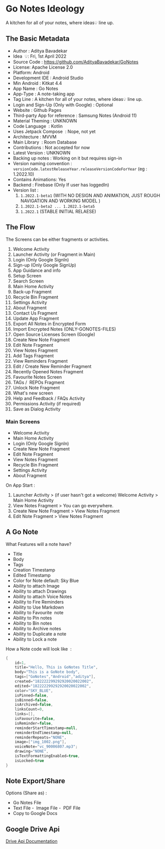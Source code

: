 # Go Notes Ideology 
A kitchen for all of your notes, where ideas💡 line up.


## The Basic Metadata

- Author : Aditya Bavadekar 
- Idea  💡: Fri, 1st April 2022
- Source Code : https://github.com/AdityaBavadekar/GoNotes
- License: Apache License 2.0
- Platform: Android 
- Development IDE : Android Studio 
- Min Android : Kitkat 4.4
- App Name : Go Notes
- App-Type : A note-taking app
- Tag Line : A kitchen for all of your notes, where ideas💡 line up.
- Login and Sign-Up (Only with Google) : Optional
- Website : Github Pages
- Third-party App for reference : Samsung Notes (Android 11)
- Material Theming : UNKNOWN 
- Code Language  : Kotlin
- Uses Jetpack Compose  : Nope, not yet
- Architecture : MVVM
- Main Library  : Room Database 
- Contributions : Not accepted for now
- Latest Version : UNKNOWN 
- Backing up notes : Working on it but requires sign-in
- Version naming convention : `versionCode.latestReleaseYear.releaseVersionCodeForYear` (eg : 1.2022.10)
- Contains Animations: Yes
- Backend : Firebase (Only If user has loggedIn)
- Version list : 
  1. `1.2022.1-beta1` (WITH NO DESIGN AND ANIMATION, JUST ROUGH NAVIGATION AND WORKING MODEL ) 
  2. `1.2022.1-beta2 ... 1.2022.1-beta5`
  3. `1.2022.1` (STABLE INITIAL RELAESE) 

## The Flow
The Screens can be either fragments or activities. 

1. Welcome Activity 
2. Launcher Activity (or Fragment in Main)
3. Login (Only Google SignIn)
4. Sign-up (Only Google SignUp)
5. App Guidance and info
6. Setup Screen
7. Search Screen
8. Main Home Activity 
9. Back-up Fragment 
10. Recycle Bin Fragment
11. Settings Activity 
12. About Fragment 
13. Contact Us Fragment 
14. Update App Fragment
15. Export All Notes in Encrypted Form
16. Import Encrypted Notes (ONLY-GONOTES-FILES)
17. Open Source Licenses Screen (Google)
18. Create New Note Fragment
19. Edit Note Fragment
20. View Notes Fragment 
21. Add Tags Fragment 
22. View Reminders Fragment
23. Edit / Create New Reminder Fragment 
24. Recently Opened Notes Fragment
25. Favourite Notes Screen
26. TAGs /  REPOs Fragment
27. Unlock Note Fragment 
28. What's new screen
29. Help and Feedback / FAQs Activity 
30. Permissions Activity (if required)
31. Save as Dialog Activity 

### Main Screens
* Welcome Activity 
* Main Home Activity 
* Login (Only Google SignIn)
* Create New Note Fragment
* Edit Note Fragment
* View Notes Fragment 
* Recycle Bin Fragment
* Settings Activity 
* About Fragment 

On App Start : 
1. Launcher Activity > (if user hasn't got a welcome) Welcome Activity > Main Home Activity
2. View Notes Fragment > You can go everywhere.
3. Create New Note Fragment > View Notes Fragment
4. Edit Note Fragment > View Notes Fragment


## A Go Note
What Features will a note have?
- Title 
- Body
- Tags
- Creation Timestamp 
- Edited Timestamp 
- Color for Note default: Sky Blue 
- Ability to attach Image 
- Ability to attach Drawings 
- Ability to attach Voice Notes
- Ability to Fire Reminders 
- Ability to Use Markdown
- Ability to Favourite  note
- Ability to Pin notes
- Ability to Bin notes
- Ability to Archive notes
- Ability to Duplicate a note
- Ability to Lock a note 

How a Note code will look like  :
```kotlin 
{
    id=1,
    title="Hello, This is GoNotes Title",
    body="This is a GoNote body",
    tags=["GoNotes","Android","aditya"],
    created="182222299292920020022002",
    edited="182222299292920020022002",
    color="SKY_BLUE",
    isPinned=false,
    isBinned=false,
    isArchived=false,
    linksCount=0,
    links=[],
    isFavourite=false,
    isReminder=false,
    reminderStartTimestamp=null,
    reminderEndTimestamp=null,
    reminderRepeats="NONE",
    image=["img_1002.png"],
    voiceNote="vc_90006807.mp3";
    drawing="NONE",
    isTextFormattingEnabled=true,
    isLocked=true
}
```

## Note Export/Share
Options (Share as) :
- Go Notes File
- Text File
-  Image File
-  PDF File
- Copy to Google Docs

## Google Drive Api
[Drive Api Documentation](https://developers.google.com/drive/api/guides/appdata)




